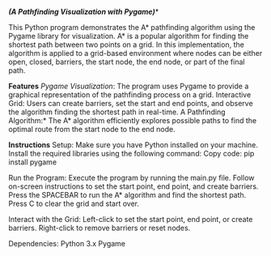 ****(A* Pathfinding Visualization with Pygame)****

This Python program demonstrates the A* pathfinding algorithm using the Pygame library for visualization. A* is a popular algorithm for finding the shortest path between two points on a grid. In this implementation, the algorithm is applied to a grid-based environment where nodes can be either open, closed, barriers, the start node, the end node, or part of the final path.

**Features**
_Pygame Visualization_: The program uses Pygame to provide a graphical representation of the pathfinding process on a grid.
Interactive Grid: Users can create barriers, set the start and end points, and observe the algorithm finding the shortest path in real-time.
A Pathfinding Algorithm:* The A* algorithm efficiently explores possible paths to find the optimal route from the start node to the end node.

**Instructions**
Setup:
Make sure you have Python installed on your machine.
Install the required libraries using the following command:
Copy code: pip install pygame

Run the Program:
Execute the program by running the main.py file.
Follow on-screen instructions to set the start point, end point, and create barriers.
Press the SPACEBAR to run the A* algorithm and find the shortest path.
Press C to clear the grid and start over.

Interact with the Grid:
Left-click to set the start point, end point, or create barriers.
Right-click to remove barriers or reset nodes.

Dependencies:
Python 3.x
Pygame

